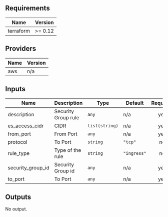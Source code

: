## Requirements

| Name | Version |
|------|---------|
| terraform | >= 0.12 |

## Providers

| Name | Version |
|------|---------|
| aws | n/a |

## Inputs

| Name | Description | Type | Default | Required |
|------|-------------|------|---------|:--------:|
| description | Security Group rule | `any` | n/a | yes |
| es\_access\_cidr | CIDR | `list(string)` | n/a | yes |
| from\_port | From Port | `any` | n/a | yes |
| protocol | To Port | `string` | `"tcp"` | no |
| rule\_type | Type of the rule | `string` | `"ingress"` | no |
| security\_group\_id | Security Group id | `any` | n/a | yes |
| to\_port | To Port | `any` | n/a | yes |

## Outputs

No output.

